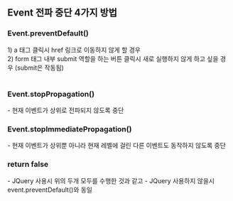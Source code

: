 <h2>Event 전파 중단 4가지 방법</h2>

<h3>Event.preventDefault()</h3>
1) a 태그 클릭시 href 링크로 이동하지 않게 할 경우 <br>
2) form 태그 내부 submit 역할을 하는 버튼 클릭시 새로 실행하지 않게 하고 싶을 경우 (submit은 작동됨) <br><br>

<h3>Event.stopPropagation()</h3>
 - 현재 이벤트가 상위로 전파되지 않도록 중단

<h3>Event.stopImmediatePropagation()</h3>
 - 현재 이벤트가 상위뿐 아니라 현재 레벨에 걸린 다른 이벤트도 동작하지 않도록 중단

<h3>return false</h3>
 - JQuery 사용시 위의 두개 모두를 수행한 것과 같고
 - JQuery 사용하지 않을시 event.preventDefault()와 동일
